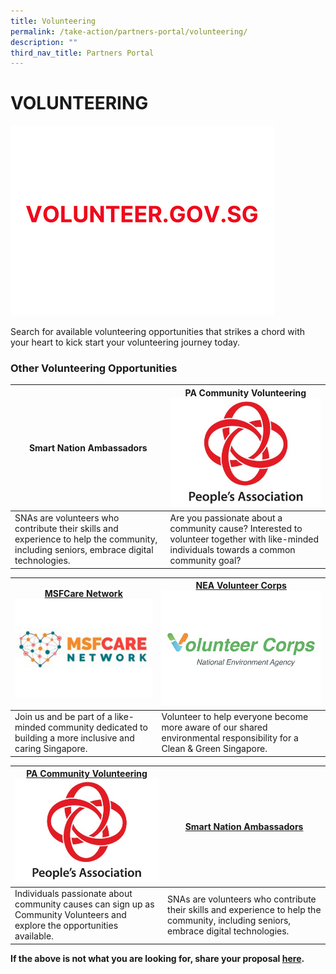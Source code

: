```yaml
---
title: Volunteering
permalink: /take-action/partners-portal/volunteering/
description: ""
third_nav_title: Partners Portal
---
```

# VOLUNTEERING

[![](/images/Opportunities/volunteersg_422x304.jpg)](https://volunteer.gov.sg/volunteer/home)

Search for available volunteering opportunities that strikes a chord with your heart to kick start your volunteering journey today.

### Other Volunteering Opportunities

| Smart Nation Ambassadors | PA Community Volunteering![](/images/Opportunities/pa-logo_422x304.jpg) |
| --- | - | 
| SNAs are volunteers who contribute their skills and experience to help the community, including seniors, embrace digital technologies.| Are you passionate about a community cause? Interested to volunteer together with like-minded individuals towards a common community goal?| 

| [MSFCare Network](https://go.gov.sg/msfcarenetwork)![](/images/Opportunities/msf-care-network_422x304.jpg) |[NEA Volunteer Corps](https://www.cgs.gov.sg/how-can-we-act/volunteer/roles)![](/images/Opportunities/volunter-corps_422x304.jpg)|
| --- | - | 
| Join us and be part of a like-minded community dedicated to building a more inclusive and caring Singapore.| Volunteer to help everyone become more aware of our shared environmental responsibility for a Clean & Green Singapore.|

| [PA Community Volunteering](https://onepa.gov.sg)![](/images/Opportunities/pa-logo_422x304.jpg) | [Smart Nation Ambassadors](https://www.volunteer.gov.sg/volunteer/agencies/agency_details?code=SmartNation)   |
| --- | - | 
| Individuals passionate about community causes can sign up as Community Volunteers and explore the opportunities available. | SNAs are volunteers who contribute their skills and experience to help the community, including seniors, embrace digital technologies.| 



**If the above is not what you are looking for, share your proposal [here](https://go.gov.sg/sgpostageform).**